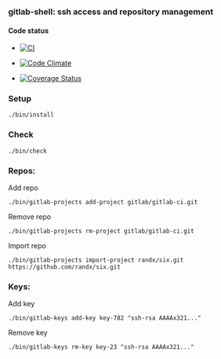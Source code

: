 ### gitlab-shell: ssh access and repository management

#### Code status

* [![CI](http://ci.gitlab.org/projects/4/status?ref=master)](http://ci.gitlab.org/projects/4?ref=master)

* [![Code Climate](https://codeclimate.com/github/gitlabhq/gitlab-shell.png)](https://codeclimate.com/github/gitlabhq/gitlab-shell)

* [![Coverage Status](https://coveralls.io/repos/gitlabhq/gitlab-shell/badge.png?branch=master)](https://coveralls.io/r/gitlabhq/gitlab-shell)


### Setup

    ./bin/install


### Check 

    ./bin/check


### Repos:
 

Add repo

    ./bin/gitlab-projects add-project gitlab/gitlab-ci.git

Remove repo 

    ./bin/gitlab-projects rm-project gitlab/gitlab-ci.git

Import repo 

    ./bin/gitlab-projects import-project randx/six.git https://github.com/randx/six.git


### Keys: 


Add key

    ./bin/gitlab-keys add-key key-782 "ssh-rsa AAAAx321..."

Remove key

    ./bin/gitlab-keys rm-key key-23 "ssh-rsa AAAAx321..."

